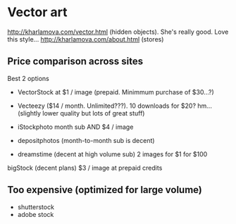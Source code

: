 # Vector art


http://kharlamova.com/vector.html (hidden objects). She's really good. Love this style...
http://kharlamova.com/about.html (stores)


## Price comparison across sites
Best 2 options
- VectorStock at $1 / image (prepaid. Minimmum purchase of $30...?) 
- Vecteezy ($14 / month. Unlimited???). 10 downloads for $20? hm... (slightly lower quality but lots of great stuff)

- iStockphoto month sub AND $4 / image

- depositphotos (month-to-month sub is decent)
- dreamstime (decent at high volume sub) 2 images for $1 for $100


bigStock (decent plans) $3 / image at prepaid credits


## Too expensive (optimized for large volume)
- shutterstock
- adobe stock
